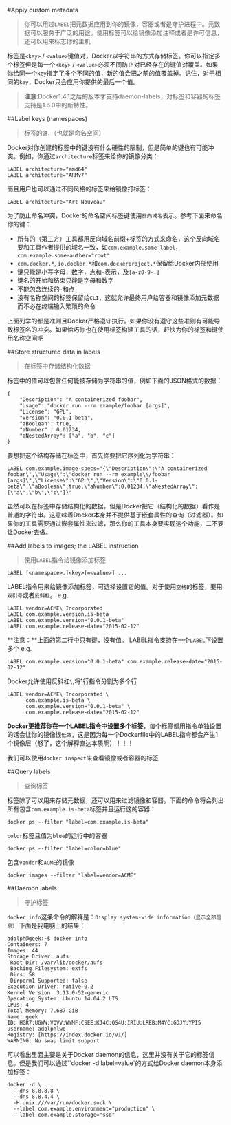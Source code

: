 #Apply custom metadata
>你可以用过`LABEL`把元数据应用到你的镜像，容器或者是守护进程中。元数据可以服务于广泛的用途。使用标签可以给镜像添加注释或者是许可信息，还可以用来标志你的主机

标签是`<key>` / `<value>`键值对，Docker以字符串的方式存储标签。你可以指定多个标签但是每一个`<key>` / `<value>`必须不同防止对已经存在的键值对覆盖。如果你给同一个`key`指定了多个不同的值，新的值会把之前的值覆盖掉。记住，对于相同的`key`，Docker只会应用你提供的最后一个值。

>**注意**:Docker1.4.1之后的版本才支持daemon-labels，对标签和容器的标签支持是1.6.0中的新特性。

##Label keys (namespaces)
>标签的`键`，（也就是命名空间）

Docker对你创建的标签中的键没有什么硬性的限制，但是简单的键也有可能冲突。例如，你通过`architecture`标签来给你的镜像分类：
```language
LABEL architecture="amd64"
LABEL architecture="ARMv7"
```
而且用户也可以通过不同风格的标签来给镜像打标签：
```language
LABEL architecture="Art Nouveau"
```
为了防止命名冲突，Docker的命名空间标签键使用`反向域名`表示。参考下面来命名你的键：

* 所有的（第三方）工具都用反向域名前缀+标签的方式来命名，这个反向域名要和工具作者提供的域名一致，如`com.example.some-label`，`com.example.some-auther="root"`
* `com.docker.*`, `io.docker.*`和`com.dockerproject.*`保留给Docker内部使用
* 键只能是小写字母，数字，点和`-`表示，及`[a-z0-9-.]`
* 键名的开始和结束只能是字母和数字
* 不能包含连续的`-`和点
* 没有名称空间的标签保留给`CLI`，这就允许最终用户给容器和镜像添加元数据而不必在终端输入繁琐的命令

上面列举的都是准则且Docker严格遵守执行。如果你没有遵守这些准则有可能导致标签名的冲突。如果恰巧你也在使用标签构建工具的话，赶快为你的标签和键使用名称空间吧

##Store structured data in labels
>在标签中存储结构化数据

标签中的值可以包含任何能被存储为字符串的值，例如下面的JSON格式的数据：
```shell
{
    "Description": "A containerized foobar",
    "Usage": "docker run --rm example/foobar [args]",
    "License": "GPL",
    "Version": "0.0.1-beta",
    "aBoolean": true,
    "aNumber" : 0.01234,
    "aNestedArray": ["a", "b", "c"]
}
```
要想把这个结构存储在标签中，首先你要把它序列化为字符串：
```language
LABEL com.example.image-specs="{\"Description\":\"A containerized foobar\",\"Usage\":\"docker run --rm example\\/foobar [args]\",\"License\":\"GPL\",\"Version\":\"0.0.1-beta\",\"aBoolean\":true,\"aNumber\":0.01234,\"aNestedArray\":[\"a\",\"b\",\"c\"]}"
```
虽然可以在标签中存储结构化的数据，但是Docker把它（结构化的数据）看作是普通的字符串。这意味着Docker本身并不提供基于嵌套属性的查询（过滤器）。如果你的工具需要通过嵌套属性来过滤，那么你的工具本身要实现这个功能，二不要让Docker去做。

##Add labels to images; the LABEL instruction
>使用`LABEL`指令给镜像添加标签

```language
LABEL [<namespace>.]<key>[=<value>] ...
```
LABEL指令用来给镜像添加标签，可选择设置它的值。对于使用`空格`的标签，要用`双引号`或者`反斜杠`。
e.g.
```language
LABEL vendor=ACME\ Incorporated
LABEL com.example.version.is-beta
LABEL com.example.version="0.0.1-beta"
LABEL com.example.release-date="2015-02-12"
```
**注意：**上面的第二行中只有键，没有值。
LABEL指令支持在一个`LABEL`下设置多个
e.g.
```language
LABEL com.example.version="0.0.1-beta" com.example.release-date="2015-02-12"
```

Docker允许使用反斜杠`\`,将1行指令分割为多个行
```language
LABEL vendor=ACME\ Incorporated \
      com.example.is-beta \
      com.example.version="0.0.1-beta" \
      com.example.release-date="2015-02-12"
```
**Docker更推荐你在一个LABEL指令中设置多个标签**，每个标签都用指令单独设置的话会让你的镜像很`低效`，这是因为每一个Dockerfile中的LABEL指令都会产生1个镜像层（怒了，这个解释直达本质啊）！！！

我们可以使用`docker inspect`来查看镜像或者容器的标签

##Query labels
>查询标签

标签除了可以用来存储元数据，还可以用来过滤镜像和容器。下面的命令将会列出所有包含`com.example.is-beta`标签并且运行这的容器：
```language
docker ps --filter "label=com.example.is-beta"
```

`color`标签且值为`blue`的运行中的容器
```language
docker ps --filter "label=color=blue"
```

包含`vendor`和`ACME`的镜像
```language
docker images --filter "label=vendor=ACME"
```

##Daemon labels
>守护标签

`docker info`这条命令的解释是：`Display system-wide information（显示全部信息）`
下面是我电脑上的结果：
```language
adolph@geek:~$ docker info
Containers: 7
Images: 44
Storage Driver: aufs
 Root Dir: /var/lib/docker/aufs
 Backing Filesystem: extfs
 Dirs: 58
 Dirperm1 Supported: false
Execution Driver: native-0.2
Kernel Version: 3.13.0-52-generic
Operating System: Ubuntu 14.04.2 LTS
CPUs: 4
Total Memory: 7.687 GiB
Name: geek
ID: HGR7:UGWW:VQVV:WYMF:CSEE:KJ4C:QS4U:IRIU:LREB:M4YC:GDJY:YPI5
Username: adolphlwq
Registry: [https://index.docker.io/v1/]
WARNING: No swap limit support
```
可以看出里面主要是关于Docker daemon的信息，这里并没有关于它的标签信息。但是我们可以通过``docker -d label=value`的方式给Docker daemon本身添加标签：
```language
docker -d \
  --dns 8.8.8.8 \
  --dns 8.8.4.4 \
  -H unix:///var/run/docker.sock \
  --label com.example.environment="production" \
  --label com.example.storage="ssd"
```